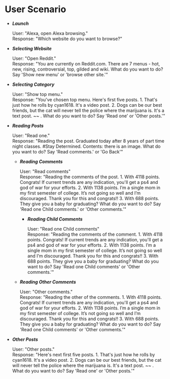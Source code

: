 # User Scenario

- ***Launch***  

    User: "Alexa, open Alexa browsing."  
    Response: "Which website do you want to browse?"

- ***Selecting Website***  

    User: "Open Reddit."  
    Response: "You are currently on Reddit.com. There are 7 menus - hot, new, rising, controversial, top, gilded and wiki. What do you want to do? Say 'Show new menu' or 'browse other site.'"

-  ***Selecting Category***

    User: "Show top menu."  
    Response: "You've chosen top menu. Here's first five posts. 1. That's just how he rolls by cyan1618. It's a video post. 2. Dogs can be our best friends, but the cat will never tell the police where the marijuana is. It's a text post. ~~ . What do you want to do? Say 'Read one' or 'Other posts.'"

- ***Reading Posts***

    User: "Read one."  
    Response: "Reading the post. Graduated today after 8 years of part time night classes. #Stay Determined. Contents: there is an image. What do you want to do? Say 'Read comments.' or 'Go Back'"

    - ***Reading Comments***

        User: "Read comments"  
        Response: "Reading the comments of the post. 1. With 4118 points. Congrats! If current trends are any indication, you'll get a ps4 and god of war for your efforts. 2. With 1138 points. I’m a single mom in my first semester of college. It’s not going so well and I’m discouraged. Thank you for this and congrats!! 3. With 688 points. They give you a baby for graduating? What do you want to do? Say 'Read one Child comments.' or 'Other comments.'"

        - ***Reading Child Comments***

            User: "Read one Child comments"  
            Response: "Reading the comments of the comment. 1. With 4118 points. Congrats! If current trends are any indication, you'll get a ps4 and god of war for your efforts. 2. With 1138 points. I’m a single mom in my first semester of college. It’s not going so well and I’m discouraged. Thank you for this and congrats!! 3. With 688 points. They give you a baby for graduating? What do you want to do? Say 'Read one Child comments' or 'Other comments.'"

    - ***Reading Other Comments***

        User: "Other comments."  
        Response: "Reading the other of the comments. 1. With 4118 points. Congrats! If current trends are any indication, you'll get a ps4 and god of war for your efforts. 2. With 1138 points. I’m a single mom in my first semester of college. It’s not going so well and I’m discouraged. Thank you for this and congrats!! 3. With 688 points. They give you a baby for graduating? What do you want to do? Say 'Read one Child comments' or 'Other comments.'"

- ***Other Posts***

    User: "Other posts."  
    Response: "Here's next first five posts. 1. That's just how he rolls by cyan1618. It's a video post. 2. Dogs can be our best friends, but the cat will never tell the police where the marijuana is. It's a text post. ~~ . What do you want to do? Say 'Read one' or 'Other posts.'"
